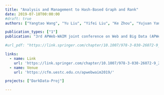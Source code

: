 ```yaml
---
title: "Analysis and Management to Hash-Based Graph and Rank"
date: 2019-07-18T00:00:00
#draft: true
authors: ["Yangtao Wang", "Yu Liu", "Yifei Liu", "Ke Zhou", "Yujuan Yang", "Jiangfeng Zeng", "Xiaodong Xu", "Zhili Xiao"]

publication_types: ["1"]
publication: "3rd APWeb-WAIM joint conference on Web and Big Data (APWeb-WAIM 2019), Chengdu, China."

#url_pdf: "https://link.springer.com/chapter/10.1007/978-3-030-26072-9_22"

links:
  - name: Link
    url: 'https://link.springer.com/chapter/10.1007/978-3-030-26072-9_22'
  - name: Venue
    url: 'https://cfm.uestc.edu.cn/apwebwaim2019/'

projects: ["DarkData-Proj"]

---
```


